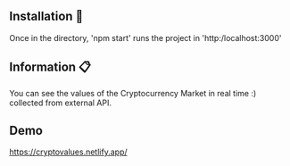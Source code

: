## Installation 🔨
Once in the directory, 'npm start' runs the project in 'http:/localhost:3000'

## Information 📋
You can see the values of the Cryptocurrency Market in real time :) collected from external API.

## Demo 

https://cryptovalues.netlify.app/
